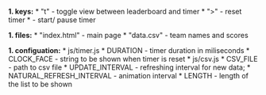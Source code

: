 **1. keys:**
	* "t" - toggle view between leaderboard and timer
	* ">" - reset timer
	* <space> - start/ pause timer

**1. files:**
	* "index.html" - main page
	* "data.csv" - team names and scores

**1. configuation:**
	* js/timer.js
		* DURATION - timer duration in miliseconds
		* CLOCK_FACE - string to be shown when timer is reset
	* js/csv.js
		* CSV_FILE - path to csv file
		* UPDATE_INTERVAL - refreshing interval for new data;
		* NATURAL_REFRESH_INTERVAL - animation interval
		* LENGTH - length of the list to be shown
